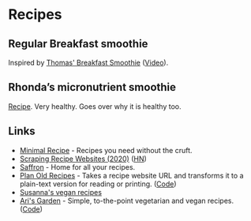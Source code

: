 # Recipes

## Regular Breakfast smoothie

Inspired by [Thomas' Breakfast Smoothie](https://docs.google.com/spreadsheets/d/1sgtbqVnotvY1Ir2S60J9m62yGPVkm2nRmbwrfZAoc6Y/htmlview) ([Video](https://www.youtube.com/watch?v=fyyKrMeNPBM)).

## Rhonda’s micronutrient smoothie

[Recipe](https://www.foundmyfitness.com/reports/micronutrient-smoothie.pdf). Very healthy. Goes over why it is healthy too.

## Links

- [Minimal Recipe](https://minimalrecipe.com/) - Recipes you need without the cruft.
- [Scraping Recipe Websites (2020)](https://www.benawad.com/scraping-recipe-websites/) ([HN](https://news.ycombinator.com/item?id=23142220))
- [Saffron](https://www.mysaffronapp.com/) - Home for all your recipes.
- [Plan Old Recipes](https://www.plainoldrecipe.com/) - Takes a recipe website URL and transforms it to a plain-text version for reading or printing. ([Code](https://github.com/poundifdef/plainoldrecipe))
- [Susanna's vegan recipes](https://www.instagram.com/susannawurz.cooking/)
- [Ari's Garden](https://arisgarden.theiceshelf.com/) - Simple, to-the-point vegetarian and vegan recipes. ([Code](https://github.com/theiceshelf/arisgarden))
